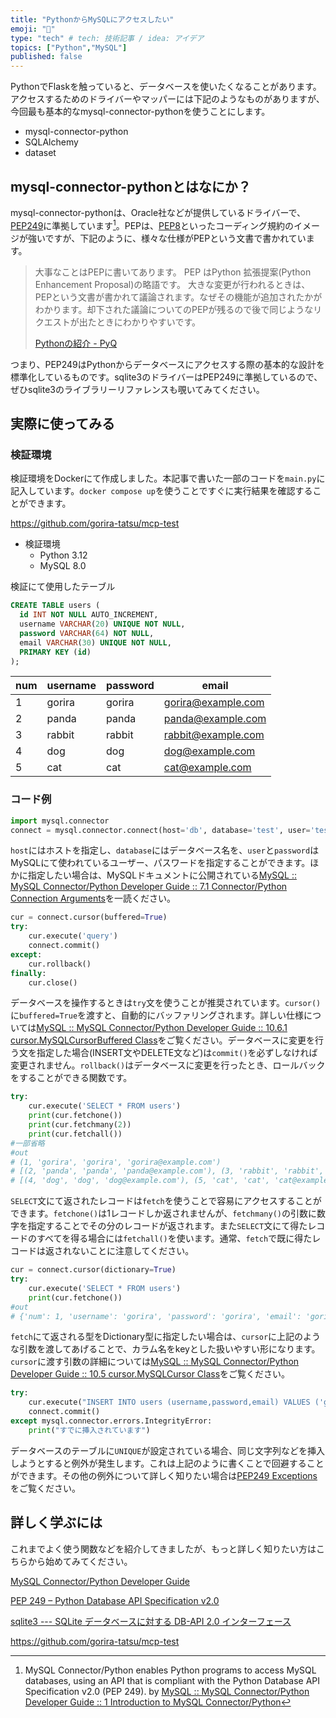 ```yaml
---
title: "PythonからMySQLにアクセスしたい"
emoji: "🐥"
type: "tech" # tech: 技術記事 / idea: アイデア
topics: ["Python","MySQL"]
published: false
---
```


PythonでFlaskを触っていると、データベースを使いたくなることがあります。アクセスするためのドライバーやマッパーには下記のようなものがありますが、今回最も基本的なmysql-connector-pythonを使うことにします。

- mysql-connector-python
- SQLAlchemy
- dataset

## mysql-connector-pythonとはなにか？

mysql-connector-pythonは、Oracle社などが提供しているドライバーで、[PEP249](https://peps.python.org/pep-0249/)に準拠しています[^1]。PEPは、[PEP8](https://peps.python.org/pep-0008/)といったコーディング規約のイメージが強いですが、下記のように、様々な仕様がPEPという文書で書かれています。

> 大事なことはPEPに書いてあります。
>  PEP はPython 拡張提案(Python Enhancement Proposal)の略語です。 大きな変更が行われるときは、PEPという文書が書かれて議論されます。なぜその機能が追加されたかがわかります。却下された議論についてのPEPが残るので後で同じようなリクエストが出たときにわかりやすいです。
>
> [Pythonの紹介 - PyQ](https://docs.pyq.jp/column/python.html)

つまり、PEP249はPythonからデータベースにアクセスする際の基本的な設計を標準化しているものです。sqlite3のドライバーはPEP249に準拠しているので、ぜひsqlite3のライブラリーリファレンスも覗いてみてください。

## 実際に使ってみる

### 検証環境

検証環境をDockerにて作成しました。本記事で書いた一部のコードを`main.py`に記入しています。`docker compose up`を使うことですぐに実行結果を確認することができます。

https://github.com/gorira-tatsu/mcp-test

- 検証環境
  - Python 3.12
  - MySQL 8.0

検証にて使用したテーブル

```sql
CREATE TABLE users (
  id INT NOT NULL AUTO_INCREMENT,
  username VARCHAR(20) UNIQUE NOT NULL,
  password VARCHAR(64) NOT NULL,
  email VARCHAR(30) UNIQUE NOT NULL,
  PRIMARY KEY (id)
);
```

| num  | username | password | email              |
| ---- | -------- | -------- | ------------------ |
| 1    | gorira   | gorira   | gorira@example.com |
| 2    | panda    | panda    | panda@example.com  |
| 3    | rabbit   | rabbit   | rabbit@example.com |
| 4    | dog      | dog      | dog@example.com    |
| 5    | cat      | cat      | cat@example.com    |

### コード例

```python
import mysql.connector
connect = mysql.connector.connect(host='db', database='test', user='test', password='test')
```

`host`にはホストを指定し、`database`にはデータベース名を、`user`と`password`はMySQLにて使われているユーザー、パスワードを指定することができます。ほかに指定したい場合は、MySQLドキュメントに公開されている[MySQL :: MySQL Connector/Python Developer Guide :: 7.1 Connector/Python Connection Arguments](https://dev.mysql.com/doc/connector-python/en/connector-python-connectargs.html)を一読ください。

```python
cur = connect.cursor(buffered=True)
try:
    cur.execute('query')
    connect.commit()
except:
    cur.rollback()
finally:
    cur.close()
```

データベースを操作するときは`try`文を使うことが推奨されています。`cursor()`に`buffered=True`を渡すと、自動的にバッファリングされます。詳しい仕様については[MySQL :: MySQL Connector/Python Developer Guide :: 10.6.1 cursor.MySQLCursorBuffered Class](https://dev.mysql.com/doc/connector-python/en/connector-python-api-mysqlcursorbuffered.html)をご覧ください。データベースに変更を行う文を指定した場合(INSERT文やDELETE文など)は`commit()`を必ずしなければ変更されません。`rollback()`はデータベースに変更を行ったとき、ロールバックをすることができる関数です。

```python
try:
    cur.execute('SELECT * FROM users')
    print(cur.fetchone())
    print(cur.fetchmany(2))
    print(cur.fetchall())
#一部省略
#out
# (1, 'gorira', 'gorira', 'gorira@example.com')
# [(2, 'panda', 'panda', 'panda@example.com'), (3, 'rabbit', 'rabbit', 'rabbit@example.com')]
# [(4, 'dog', 'dog', 'dog@example.com'), (5, 'cat', 'cat', 'cat@example.com')]
```

`SELECT`文にて返されたレコードは`fetch`を使うことで容易にアクセスすることができます。`fetchone()`は1レコードしか返されませんが、`fetchmany()`の引数に数字を指定することでその分のレコードが返されます。また`SELECT`文にて得たレコードのすべてを得る場合には`fetchall()`を使います。通常、`fetch`で既に得たレコードは返されないことに注意してください。

```python
cur = connect.cursor(dictionary=True)
try:
    cur.execute('SELECT * FROM users')
    print(cur.fetchone())
#out
# {'num': 1, 'username': 'gorira', 'password': 'gorira', 'email': 'gorira@example.com'}
```

`fetch`にて返される型をDictionary型に指定したい場合は、`cursor`に上記のような引数を渡してあげることで、カラム名をkeyとした扱いやすい形になります。`cursor`に渡す引数の詳細については[MySQL :: MySQL Connector/Python Developer Guide :: 10.5 cursor.MySQLCursor Class](https://dev.mysql.com/doc/connector-python/en/connector-python-api-mysqlcursor.html)をご覧ください。

```python
try:
    cur.execute("INSERT INTO users (username,password,email) VALUES ('gorira','gorira','gorira@examle.com')")
    connect.commit()
except mysql.connector.errors.IntegrityError:
    print("すでに挿入されています")
```

データベースのテーブルに`UNIQUE`が設定されている場合、同じ文字列などを挿入しようとすると例外が発生します。これは上記のように書くことで回避することができます。その他の例外について詳しく知りたい場合は[PEP249 Exceptions](https://peps.python.org/pep-0249/#exceptions)をご覧ください。

## 詳しく学ぶには

これまでよく使う関数などを紹介してきましたが、もっと詳しく知りたい方はこちらから始めてみてください。

[MySQL Connector/Python Developer Guide](https://dev.mysql.com/doc/connector-python/en/)

[PEP 249 – Python Database API Specification v2.0](https://peps.python.org/pep-0249/)

[sqlite3 --- SQLite データベースに対する DB-API 2.0 インターフェース](https://docs.python.org/ja/3/library/sqlite3.html)

https://github.com/gorira-tatsu/mcp-test

[^1]: MySQL Connector/Python enables Python programs to access MySQL databases, using an API that is compliant with the Python Database API Specification v2.0 (PEP 249). by [MySQL :: MySQL Connector/Python Developer Guide :: 1 Introduction to MySQL Connector/Python](https://dev.mysql.com/doc/connector-python/en/connector-python-introduction.html)
